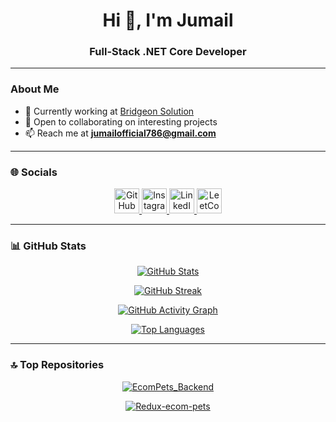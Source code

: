<!-- GitHub README -->

<h1 align="center">Hi 👋, I'm Jumail</h1>
<h3 align="center"> Full-Stack .NET Core Developer</h3>

---

### About Me

- 🚀 Currently working at [Bridgeon Solution](http://bridgeon.in/)
- 🤝 Open to collaborating on interesting projects
- 📫 Reach me at **jumailofficial786@gmail.com**




---

### 🌐 Socials

<p align="center">
  <a href="https://github.com/jumail12" target="_blank">
    <img src="https://raw.githubusercontent.com/danielcranney/readme-generator/main/public/icons/socials/github.svg" width="40" height="40" alt="GitHub">
  </a>
  <a href="https://www.instagram.com/jumail_._0_1/" target="_blank">
    <img src="https://raw.githubusercontent.com/danielcranney/readme-generator/main/public/icons/socials/instagram.svg" width="40" height="40" alt="Instagram">
  </a>
  <a href="https://www.linkedin.com/in/muhammed-jumail-4b064728b/" target="_blank">
    <img src="https://raw.githubusercontent.com/danielcranney/readme-generator/main/public/icons/socials/linkedin.svg" width="40" height="40" alt="LinkedIn">
  </a>
  <a href="https://leetcode.com/u/jumail_12/" target="_blank">
    <img src="https://raw.githubusercontent.com/rahuldkjain/github-profile-readme-generator/master/src/images/icons/Social/leet-code.svg" width="40" height="40" alt="LeetCode">
  </a>
</p>

---

### 📊 GitHub Stats

<p align="center">
  <a href="http://www.github.com/jumail12">
    <img src="https://github-readme-stats.vercel.app/api?username=jumail12&show_icons=true&count_private=true&title_color=0891b2&text_color=ffffff&icon_color=0891b2&bg_color=1c1917&hide_border=true" alt="GitHub Stats">
  </a>
</p>
<p align="center">
  <a href="http://www.github.com/jumail12">
    <img src="https://github-readme-streak-stats.herokuapp.com/?user=jumail12&stroke=ffffff&background=1c1917&ring=0891b2&fire=0891b2&currStreakNum=ffffff&currStreakLabel=0891b2&sideNums=ffffff&sideLabels=ffffff&dates=ffffff&hide_border=true" alt="GitHub Streak">
  </a>
</p>
<p align="center">
  <a href="https://activity-graph.herokuapp.com/graph?username=jumail12&bg_color=1c1917&color=ffffff&line=0891b2&point=ffffff&area_color=1c1917&area=true&hide_border=true&custom_title=GitHub%20Activity%20Graph">
    <img src="https://activity-graph.herokuapp.com/graph?username=jumail12&theme=react-dark&hide_border=true" alt="GitHub Activity Graph">
  </a>
</p>
<p align="center">
  <a href="https://github.com/jumail12">
    <img src="https://github-readme-stats.vercel.app/api/top-langs/?username=jumail12&langs_count=8&layout=compact&title_color=0891b2&text_color=ffffff&icon_color=0891b2&bg_color=1c1917&hide_border=true" alt="Top Languages">
  </a>
</p>

---

### 🔝 Top Repositories

<p align="center">
  <a href="https://github.com/jumail12/EcomPets_Backend">
    <img src="https://github-readme-stats.vercel.app/api/pin/?username=jumail12&repo=EcomPets_Backend&title_color=0891b2&text_color=ffffff&icon_color=0891b2&bg_color=1c1917&hide_border=true" alt="EcomPets_Backend">
  </a>
</p>
<p align="center">
  <a href="https://github.com/jumail12/Redux-ecom-pets">
    <img src="https://github-readme-stats.vercel.app/api/pin/?username=jumail12&repo=Redux-ecom-pets&title_color=0891b2&text_color=ffffff&icon_color=0891b2&bg_color=1c1917&hide_border=true" alt="Redux-ecom-pets">
  </a>
</p>



